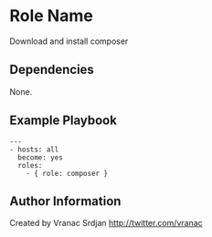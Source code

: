 Role Name
=========

Download and install composer

Dependencies
------------

None.

Example Playbook
----------------

```
---
- hosts: all
  become: yes
  roles:
    - { role: composer }
```

Author Information
------------------

Created by Vranac Srdjan http://twitter.com/vranac
